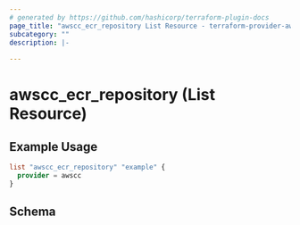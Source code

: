 ```yaml
---
# generated by https://github.com/hashicorp/terraform-plugin-docs
page_title: "awscc_ecr_repository List Resource - terraform-provider-awscc"
subcategory: ""
description: |-
  
---
```


# awscc_ecr_repository (List Resource)



## Example Usage

```terraform
list "awscc_ecr_repository" "example" {
  provider = awscc
}
```

<!-- schema generated by tfplugindocs -->
## Schema
